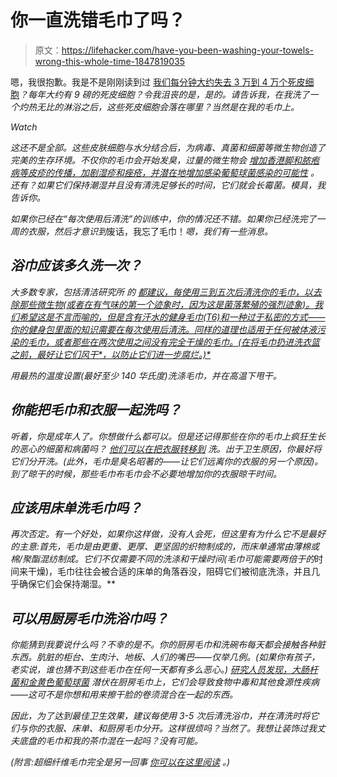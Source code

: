 # 你一直洗错毛巾了吗？

> 原文：<https://lifehacker.com/have-you-been-washing-your-towels-wrong-this-whole-time-1847819035>

嗯，我很抱歉。我是不是刚刚读到过 [我们每分钟大约失去 3 万到 4 万个死皮细胞](https://kidshealth.org/en/kids/skin.html)*？每年大约有 9 磅的死皮细胞？令我沮丧的是，是的。请告诉我，在我洗了一个灼热无比的淋浴之后，这些死皮细胞会落在哪里？当然是在我的毛巾上。* 

*Watch*

*这还不是全部。这些皮肤细胞与水分结合后，为病毒、真菌和细菌等微生物创造了完美的生存环境。不仅你的毛巾会开始发臭，过量的微生物会 [增加香港脚和脓疱病等皮疹的传播，加剧湿疹和痤疮，并潜在地增加感染葡萄球菌感染的可能性](https://www.self.com/story/how-often-should-you-change-your-towels) 。还有？如果它们保持潮湿并且没有清洗足够长的时间，它们就会长霉菌。*模具*，我告诉你。*

*如果你已经在“每次使用后清洗”的训练中，你的情况还不错。如果你已经洗完了一周的衣服，然后才意识到*废话，我忘了毛巾！*嗯，我们有一些消息。*

## *浴巾应该多久洗一次？*

*大多数专家，包括清洁研究所 的 [都建议，每使用三到五次后清洗你的毛巾，以去除那些微生物(或者在有气味的第一个迹象时，因为这是菌落繁殖的强烈迹象)。我们希望这是不言而喻的，但是含有汗水的健身毛巾(T6)和一种过于私密的方式——你的健身包里面的知识需要在每次使用后清洗。同样的道理也适用于任何被体液污染的毛巾，或者那些在两次使用之间没有完全干燥的毛巾。(在将毛巾扔进洗衣篮之前，最好让它们风干*，以防止它们进一步腐烂。)*](https://www.cleaninginstitute.org/cleaning-tips/clothes/laundry-basics/do-i-need-wash)*

*用最热的温度设置(最好至少 140 华氏度)洗涤毛巾，并在高温下甩干。*

## *你能把毛巾和衣服一起洗吗？*

*听着，你是成年人了。你想做什么都可以。但是还记得那些在你的毛巾上疯狂生长的恶心的细菌和病菌吗？ [他们可以在把衣服转移到](https://www.nhs.uk/common-health-questions/infections/can-clothes-and-towels-spread-germs/) 洗。出于卫生原因，你最好将它们分开洗。(此外，毛巾是臭名昭著的——让它们远离你的衣服的另一个原因)。到了晾干的时候，那些毛巾布毛巾会不必要地增加你的衣服晾干时间。*

## *应该用床单洗毛巾吗？*

*再次否定。有一个好处，如果你这样做，没有人会死，但这里有为什么它不是最好的主意:首先，毛巾是由更重、更厚、更坚固的织物制成的，而床单通常由薄棉或棉/聚酯混纺制成。它们不仅需要不同的洗涤和干燥时间(毛巾可能需要两倍于的*时间来干燥)，毛巾往往会被合适的床单的角落吞没，阻碍它们被彻底洗涤，并且几乎确保它们会保持潮湿。**

## *可以用厨房毛巾洗浴巾吗？*

*你能猜到我要说什么吗？不幸的是不。你的厨房毛巾和洗碗布每天都会接触各种脏东西。肮脏的柜台、生肉汁、地板、人们的嘴巴——仅举几例。(如果你有孩子，老实说，谁也猜不到这些毛巾在任何一天都有多么恶心。) [研究人员发现，大肠杆菌和*金黄色葡萄球菌*](https://www.healthline.com/health-news/your-kitchen-towels-are-probably-full-of-bacteria#Whats-contributing-to-the-bacterial-growth?) 潜伏在厨房毛巾上，它们会导致食物中毒和其他食源性疾病——这可不是你想和用来擦干脸的卷须混合在一起的东西。*

*因此，为了达到最佳卫生效果，建议每使用 3-5 次后清洗浴巾，并在清洗时将它们与你的衣服、床单、*和*厨房毛巾分开。这样很烦吗？当然了。我想让装饰过我丈夫底盘的毛巾和我的茶巾混在一起吗？没有可能。*

*(附言:超细纤维毛巾完全是另一回事 [你可以在这里阅读](https://lifehacker.com/how-to-wash-microfiber-towels-without-ruining-them-1847616896) 。)*